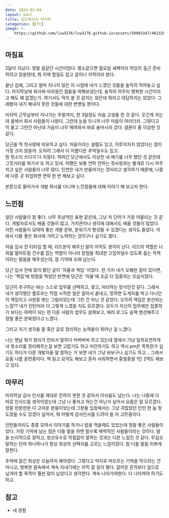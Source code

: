 ```yaml
---
date: 2024-03-04
layout: post
title: 당근에서의 마지막
categories: [ETC]
image: >-
    https://github.com/lcw3176/lcw3176.github.io/assets/59993347/48232b22-53c7-45de-96e0-9e7628fd9d1d
---
```


## 마침표

2달이 지났다. 정말 꿈같던 시간이었다. 
평소같으면 월요일 새벽이라 적당히 출근 준비하려고 잤을텐데, 뭐 이제 할일도 없고 글이나 끼적이러 왔다.

끝난 김에, 그리고 얼마 지나지 않은 이 시점에 내가 느꼈던 것들을 솔직히 적어놓고 싶다.
마지막날에 회사에 아쉬웠던 점들을 여쭤보셨는데, 솔직히 아무리 행복한 시간이라고 해도 왜 없겠는가.
여기서도 딱히 쓸 것 같지는 않은데 뭐라고 대답하지는 않았다. 그래봤자 내가 해내지 못한 것들에 대한 변명일 뿐이다.

마지막 근무날부터 지나가는 주말까지, 한 3일정도 마음 고생좀 한 것 같다.
웃긴게 자는데 꿈에서 회사 사람들이 나왔다. 그런데 눈을 뜨니까 너무 마음이 아리더라.
그렇다고 막 울고 그런건 아닌데 가슴이 너무 메여와서 바로 술마시러 갔다. 결론이 좀 이상한 것 같다.

당근을 딱 첫사랑에 비유하고 싶다. 
처음이라는 설렘도 있고, 이루어지지 않았다는 점이 가장 크지 않을까. 오히려 그래서 더 아름다운 추억일수도 있고.   
뭔 헛소리 쓰다가 다 지웠다. 하여간 당근에서도 이상한 내 얘기를 너무 했던 것 같은데 그짓거리를 여기서 또 하고 있네.
어쨌든 보통 연락 안하는 첫사랑과는 별개로 다시 마주치고 싶은 사람들이 너무 많다.
인연은 내가 만들어가는 것이라고 생각하기 때문에, 나중에 다른 곳 취업하면 연락 한 번 해보고 싶다.

본론으로 들어가서 개발 회사를 다니며 느낀점들에 대해 이야기 해 보고자 한다.

## 느낀점

일단 사람들이 참 좋다.
너무 추상적인 표현 같은데, 그냥 저 단어가 가장 어울리는 것 같다.
개발자로서도 배울 것들이 많고, 가치관이나 생각에 대해서도 배울 것들이 많았다.
이런 사람들이 모여야 좋은 개발 문화, 분위기가 형성될 수 있겠다는 생각도 들었다.
이래서 다들 좋은 회사에 가려고 노력하는 것이구나 싶기도 했다.

처음 입사 전 티타임 할 때, 리드분이 해주신 말이 아직도 생각이 난다.
리드의 역할은 너희를 떨어트릴 건수를 잡는 역할이 아니라 장점을 최대한 끄집어낼수 있도록 돕는 직책이라는 말씀을 해주셨는데,
참 기억에 오래 남는다.

당근 입사 전에 많이 봤던 글이 '자율과 책임' 이었다.
한 가지 내가 오해한 점이 있다면, 나는 '책임'에 방점을 찍었던 반면에 당근은 '자율'에 조금 더 집중하는 모습이었다.

당근이 추구하는 바는 스스로 업무를 선택하고, 찾고, 처리하는 방식인것 같다.
그래서 내가 생각했던 플로우는 직접 시작한 일은 알아서 끝내고, 
망하면 도게자를 박고 다니던지 책임지고 사원증 벗는 그림이었는데 그런 건 아닌 것 같았다.
오히려 책임은 분산되는 느낌?? 내가 인턴이라 더 그렇게 느꼈을 지도 모르겠다.
모두가 자신의 업무에만 집중하기 보다는 여력이 되는 한 다른 사람의 업무도 살펴보고, 에러 로그도 슬랙 멘션해주고 
정말 좋은 문화였다고 느꼈다.

그리고 자기 생각을 말 혹은 글로 정리하는 능력들이 뛰어난 걸 느꼈다.

나는 맨날 뭐가 정리가 안되서 말하다 어버버버 하고 있는데 옆에서 기냥 일목요연하게 내 헛소리를 정리해주는걸 보면 
고맙기도 하고 미안하기도 하고 역시 pm은 똑똑한가 싶기도 하다가 다른 개발자들 말 잘하는 거 보면 내가 그냥 바보구나 싶기도 하고...
그래서 요즘 나름 훈련중이다. 책 읽고 요약도 해보고 혼자 샤워하면서 중얼중얼 1인 2역도 해보고 있다.


## 마무리

마지막날 감사 인사를 제대로 전하지 못한 것 같아서 아쉬움도 남는다.
나는 나중에 다 따로 인사드릴 생각이었는데 그냥 나 좋자고 하는건 아닌가 싶어서 요즘은 잘 모르겠다.
정말 한분한분 다 고마운 분들이었는데 그분들 입장에서는 그냥 귀찮았던 인턴 한 놈 정도였을 수도 있겠다 싶어서,
뭐 어떻게 감사인사를 드려야 될 지 고민중이다.

인턴들끼리도 종종 모여서 이야기를 하거나 밥을 먹을때도 있었는데 정말 좋은 사람들이었다.
가장 기억에 남는 점은 다들 말을 하면 할수록 매력적인 사람들이라는 것이다.
말을 논리적으로 잘하고, 청산유수로 막힘없이 말하는 것과는 다른 느낌인 것 같다.
무심코 말하는 단어 하나하나가 항상 최상의 선택지를 고르는 느낌이었다.
참 다들 말을 이쁘게 잘한다.

추억에 잠긴 회상은 오늘까지 해야겠다. 
그렇다고 억지로 떠오르는 기억을 막으려는 건 아니고, 행복한 꿈속에서 계속 지내기에는 아직 갈 길이 멀다.
걸어온 흔적보다 앞으로 남겨야 할 족적이 훨씬 많이 남았다고 생각한다.
계속 나아가야한다. 더 나아져야 하기도 하고.

## 참고

- 내 경험
